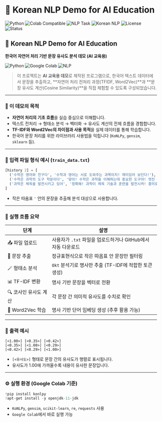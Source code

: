 # 🤖 Korean NLP Demo for AI Education

![Python](https://img.shields.io/badge/python-3.8+-blue?logo=python)
![Colab Compatible](https://img.shields.io/badge/Run%20on-Google%20Colab-orange?logo=googlecolab)
![NLP Task](https://img.shields.io/badge/task-NLP--Education-lightgrey)
![Korean NLP](https://img.shields.io/badge/lang-Korean-blueviolet)
![License](https://img.shields.io/badge/license-MIT-green)
![Status](https://img.shields.io/badge/project-Demo%20Ready-yellowgreen)


## 🤖 Korean NLP Demo for AI Education

**한국어 자연어 처리 기반 문장 유사도 분석 데모 (AI 교육용)**

![Python](https://img.shields.io/badge/python-3.8+-blue)
![Google Colab](https://img.shields.io/badge/runs-on-Colab-yellow)
![NLP](https://img.shields.io/badge/NLP-교육용_데모-lightgrey)

> 이 프로젝트는 **AI 교육용 데모**로 제작된 프로그램으로, 한국어 텍스트 데이터에서 문장을 추출하고, \*\*자연어 처리 전처리 과정(TFIDF, Word2Vec)\*\*과 \*\*문장 유사도 계산(Cosine Similarity)\*\*을 직접 체험할 수 있도록 구성되었습니다.

---

### 🧠 이 데모의 목적

* **자연어 처리의 기초 흐름**을 실습 중심으로 이해합니다.
* 텍스트 전처리 → 형태소 분석 → 벡터화 → 유사도 계산의 전체 흐름을 경험합니다.
* **TF-IDF와 Word2Vec의 차이점과 사용 목적**을 실제 데이터를 통해 학습합니다.
* 한국어 문장 처리를 위한 라이브러리 사용법을 익힙니다 (`KoNLPy`, `gensim`, `sklearn` 등).

---

### 📂 입력 파일 형식 예시 (`train_data.txt`)

```python
[history 2] = [
  ('수학은 영어와 친구다', '수학과 영어는 서로 도와주는 과목이지! 재미있어 보인다!'),
  ('수학은 과학의 도구 학문이다', '맞아! 수학은 과학을 이해하는데 중요한 도구야! 멋진 말이야!'),
  ('과학은 체육을 발전시키고 있어', '정확해! 과학이 체육 기술과 훈련을 발전시켜! 흥미로운 연결이네!')
]
```

* 작은 따옴표 `'` 안의 문장을 추출해 분석 대상으로 사용합니다.

---

### 🧪 실행 흐름 요약

| 단계             | 설명                                      |
| -------------- | --------------------------------------- |
| 📤 파일 업로드      | 사용자가 `.txt` 파일을 업로드하거나 GitHub에서 자동 다운로드 |
| 🧾 문장 추출       | 정규표현식으로 작은 따옴표 안 문장만 필터링                |
| 🪄 형태소 분석      | `Okt` 분석기로 명사만 추출 (TF-IDF에 적합한 토큰 생성)   |
| 📊 TF-IDF 변환   | 명사 기반 문장을 벡터로 전환                        |
| 🔍 코사인 유사도 계산  | 각 문장 간 의미적 유사도를 수치로 확인                  |
| 🧬 Word2Vec 학습 | 명사 기반 단어 임베딩 생성 (추후 활용 가능)              |

---

### 🎯 출력 예시

```text
[<1.00>] [<0.35>] [<0.42>]
[<0.35>] [<1.00>] [<0.29>]
[<0.42>] [<0.29>] [<1.00>]
```

* `[<유사도>]` 형태로 문장 간의 유사도가 행렬로 표시됩니다.
* 유사도가 1.00에 가까울수록 내용이 유사한 문장입니다.

---

### ⚙️ 실행 환경 (Google Colab 기준)

```python
!pip install konlpy
!apt-get install -y openjdk-11-jdk
```

* `KoNLPy`, `gensim`, `scikit-learn`, `re`, `requests` 사용
* `Google Colab`에서 바로 실행 가능
